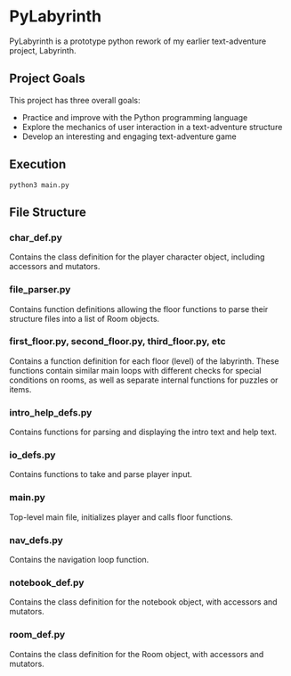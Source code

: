 # PyLabyrinth
PyLabyrinth is a prototype python rework of my earlier text-adventure project, Labyrinth. 

## Project Goals

This project has three overall goals:
   - Practice and improve with the Python programming language
   - Explore the mechanics of user interaction in a text-adventure structure
   - Develop an interesting and engaging text-adventure game
   
## Execution

`python3 main.py`

## File Structure

### char_def.py

Contains the class definition for the player character object, including accessors and mutators.

### file_parser.py

Contains function definitions allowing the floor functions to parse their structure files into a list of Room objects.

### first_floor.py, second_floor.py, third_floor.py, etc

Contains a function definition for each floor (level) of the labyrinth. These functions contain similar main loops with
different checks for special conditions on rooms, as well as separate internal functions for puzzles or items. 

### intro_help_defs.py

Contains functions for parsing and displaying the intro text and help text. 

### io_defs.py

Contains functions to take and parse player input. 

### main.py

Top-level main file, initializes player and calls floor functions. 

### nav_defs.py

Contains the navigation loop function.

### notebook_def.py

Contains the class definition for the notebook object, with accessors and mutators. 

### room_def.py

Contains the class definition for the Room object, with accessors and mutators.
